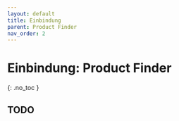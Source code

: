 ```yaml
---
layout: default
title: Einbindung
parent: Product Finder
nav_order: 2
---
```


# Einbindung: Product Finder
{: .no_toc }

## TODO